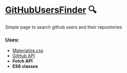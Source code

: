 # [GitHubUsersFinder](https://github-finder-live.netlify.app/) 🔍
Simple page to search github users and their repositories

### Uses:
- [Materialize.css](https://materializecss.com/)
- [GitHub API](https://developer.github.com/v3/)
- **Fetch API**
- **ES6 classes**
